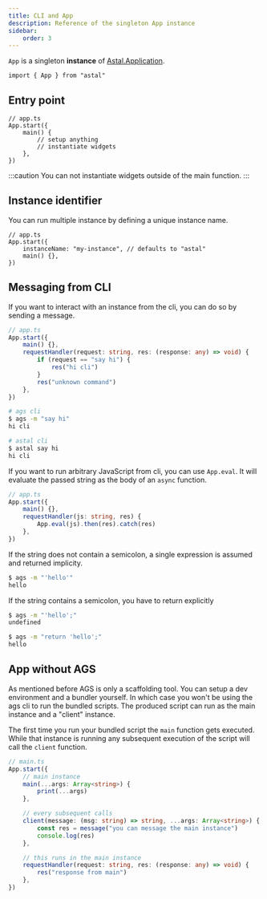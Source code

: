 ```yaml
---
title: CLI and App
description: Reference of the singleton App instance
sidebar:
    order: 3
---
```


`App` is a singleton **instance** of [Astal.Application](/libastal/class.Application.html).

```tsx
import { App } from "astal"
```

## Entry point

```tsx
// app.ts
App.start({
    main() {
        // setup anything
        // instantiate widgets
    },
})
```

:::caution
You can not instantiate widgets outside of the main function.
:::

## Instance identifier

You can run multiple instance by defining a unique instance name.

```tsx
// app.ts
App.start({
    instanceName: "my-instance", // defaults to "astal"
    main() {},
})
```

## Messaging from CLI

If you want to interact with an instance from the cli, you can do so by sending a message.

```ts
// app.ts
App.start({
    main() {},
    requestHandler(request: string, res: (response: any) => void) {
        if (request == "say hi") {
            res("hi cli")
        }
        res("unknown command")
    },
})
```

```bash
# ags cli
$ ags -m "say hi"
hi cli

# astal cli
$ astal say hi
hi cli
```

If you want to run arbitrary JavaScript from cli, you can use `App.eval`.
It will evaluate the passed string as the body of an `async` function.

```ts
// app.ts
App.start({
    main() {},
    requestHandler(js: string, res) {
        App.eval(js).then(res).catch(res)
    },
})
```

If the string does not contain a semicolon, a single expression is assumed and returned implicity.

```bash
$ ags -m "'hello'"
hello
```

If the string contains a semicolon, you have to return explicitly

```bash
$ ags -m "'hello';"
undefined

$ ags -m "return 'hello';"
hello
```

## App without AGS

As mentioned before AGS is only a scaffolding tool. You can setup
a dev environment and a bundler yourself. In which case you won't be using
the ags cli to run the bundled scripts. The produced script can run as the main instance
and a "client" instance.

The first time you run your bundled script the `main` function gets executed.
While that instance is running any subsequent execution of the script will call
the `client` function.

```ts
// main.ts
App.start({
    // main instance
    main(...args: Array<string>) {
        print(...args)
    },

    // every subsequent calls
    client(message: (msg: string) => string, ...args: Array<string>) {
        const res = message("you can message the main instance")
        console.log(res)
    },

    // this runs in the main instance
    requestHandler(request: string, res: (response: any) => void) {
        res("response from main")
    },
})
```
